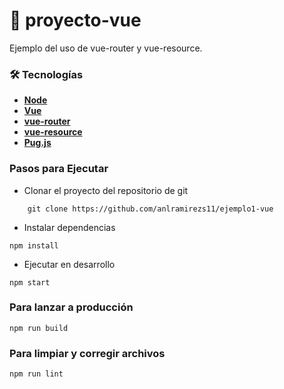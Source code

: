 # :ledger:  proyecto-vue
Ejemplo del uso de vue-router y vue-resource.

### 🛠️ Tecnologías
* [**Node**](https://nodejs.org/en/)
* [**Vue**](https://vuejs.org/)
* [**vue-router**](https://router.vuejs.org/)
* [**vue-resource**](https://github.com/pagekit/vue-resource)
* [**Pug.js**](https://pugjs.org/language/attributes.html)

### **Pasos para Ejecutar**

* Clonar el proyecto del repositorio de git
```shell
    git clone https://github.com/anlramirezs11/ejemplo1-vue
```
* Instalar dependencias
```
npm install
```
* Ejecutar en desarrollo
```
npm start
```

### Para lanzar a producción
```
npm run build
```

### Para limpiar y corregir archivos
```
npm run lint
```